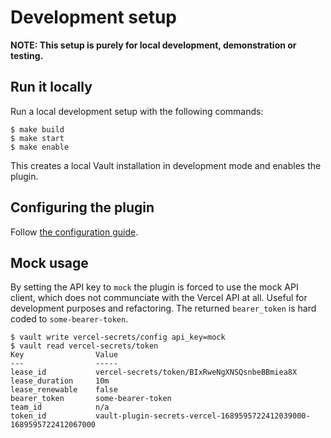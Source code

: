 # Development setup

**NOTE: This setup is purely for local development, demonstration or testing.**

## Run it locally

Run a local development setup with the following commands:

```
$ make build
$ make start
$ make enable
```

This creates a local Vault installation in development mode and enables the plugin.

## Configuring the plugin

Follow [the configuration guide](configuration.md).

## Mock usage

By setting the API key to `mock` the plugin is forced to use the mock API client, which does not communciate
with the Vercel API at all. Useful for development purposes and refactoring. The returned `bearer_token` is hard coded to `some-bearer-token`.

```
$ vault write vercel-secrets/config api_key=mock
$ vault read vercel-secrets/token
Key                Value
---                -----
lease_id           vercel-secrets/token/BIxRweNgXNSQsnbeBBmiea8X
lease_duration     10m
lease_renewable    false
bearer_token       some-bearer-token
team_id            n/a
token_id           vault-plugin-secrets-vercel-1689595722412039000-1689595722412067000
```